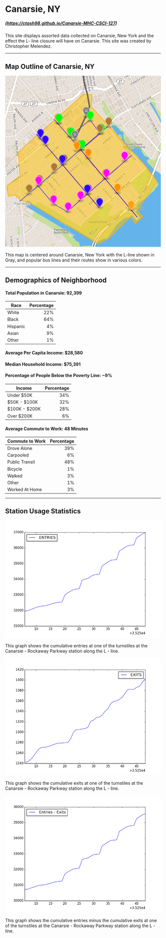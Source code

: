# Canarsie, NY
##### (https://ctash98.github.io/Canarsie-MHC-CSCI-127)
This site displays assorted data collected on Canarsie, New York and the effect the L- line closure will have on Canarsie. This site was created by Christopher Melendez.

___

## Map Outline of Canarsie, NY

![mapOutline](mapOutline.png)

This map is centered around Canarsie, New York with the L-line shown in Gray, and popular bus lines and their routes show in various colors.

___

## Demographics of Neighborhood
#### Total Population in Canarsie: 92,399

|Race     |Percentage|
|---------|---------:|
|White    |22%       |
|Black    |64%       |
|Hispanic |4%        |
|Asian    |9%        |
|Other    |1%        |


#### Average Per Capita Income: $28,580
#### Median Household Income: $75,391
#### Percentage of People Below the Poverty Line: ~9%

|Income        |Percentage|
|--------------|---------:|
|Under $50K    |34%       |
|$50K - $100K  |32%       |
|$100K - $200K |28%       |
|Over $200K    |6%        |


#### Average Commute to Work: 48 Minutes

|Commute to Work |Percentage|
|----------------|---------:|
|Drove Alone     |39%       |
|Carpooled       |6%        |
|Public Transit  |48%       |
|Bicycle         |1%        |
|Walked          |3%        |
|Other           |1%        |
|Worked At Home  |3%        |

___

## Station Usage Statistics
![cumulativeEntries](CumulativeEntries.png) 

This graph shows the cumulative entries at one of the turnstiles at the Canarsie - Rockaway Parkway station along the L - line.

![cumulativeExits](CumulativeExits.png) 

This graph shows the cumulative exits at one of the turnstiles at the Canarsie - Rockaway Parkway station along the L - line.

![Entries-Exits](Entries-Exits.png) 

This graph shows the cumulative entries minus the cumulative exits at one of the turnstiles at the Canarsie - Rockaway Parkway station along the L - line.


